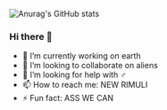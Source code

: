 ![Anurag's GitHub stats](https://github-readme-stats.vercel.app/api?username=Sherlock-Shock&show_icons=true&theme=radical)


### Hi there 👋

- 🔭 I’m currently working on earth
- 👯 I’m looking to collaborate on aliens
- 🤔 I’m looking for help with ♂
- 📫 How to reach me: NEW RIMULI 
- ⚡ Fun fact: ASS WE CAN
